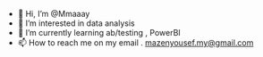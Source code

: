 - 👋 Hi, I’m @Mmaaay
- 👀 I’m interested in data analysis
- 🌱 I’m currently learning ab/testing , PowerBI
- 📫 How to reach me on my email . mazenyousef.my@gmail.com

<!---
Mmaaay/Mmaaay is a ✨ special ✨ repository because its `README.md` (this file) appears on your GitHub profile.
You can click the Preview link to take a look at your changes.
--->
